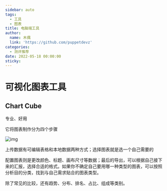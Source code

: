 ```yaml
---
sidebar: auto
tags:
  - 工具
  - 图表
title: 电脑端工具
author:
  name: 木偶
  link: 'https://github.com/puppetdevz'
categories:
  - 测评推荐
date: 2022-05-18 00:00:00
sticky:
---
```


# 可视化图表工具

## Chart Cube

专业、好用

它将图表制作分为四个步骤

![img](https://oss.puppetdev.top/image/note/01f18fd0ce1ded402b12777a8630fa92.png)

上传数据有可编辑表格和本地数据两种方式；选择图表就是选一个自己需要的

配置图表则是更改颜色、标题、画布尺寸等数据；最后的导出，可以根据自己接下来的汇报，选择合适的格式。如果你不确定自己要用哪一种类型的图表，可以按照分析目的分类，找到与自己需求贴合的图表类型。

除了常见的比较，还有趋势、分布、排名、占比、组成等类别。

